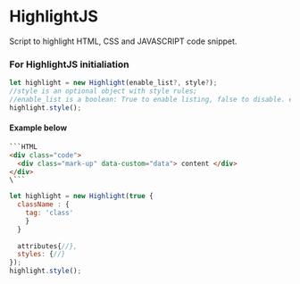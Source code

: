 # HighlightJS
Script to highlight HTML, CSS and JAVASCRIPT code snippet.

### For HighlightJS initialiation
```Javascript
let highlight = new Highlight(enable_list?, style?);
//style is an optional object with style rules;
//enable_list is a boolean: True to enable listing, false to disable. enabled by default.
highlight.style();
```

#### Example below

```HTML
```HTML
<div class="code">
  <div class="mark-up" data-custom="data"> content </div>
</div>
\```
```

```Javascript
let highlight = new Highlight(true {
  className : {
    tag: 'class'
    }
  }
  
  attributes{//},
  styles: {//}
});
highlight.style();
```


